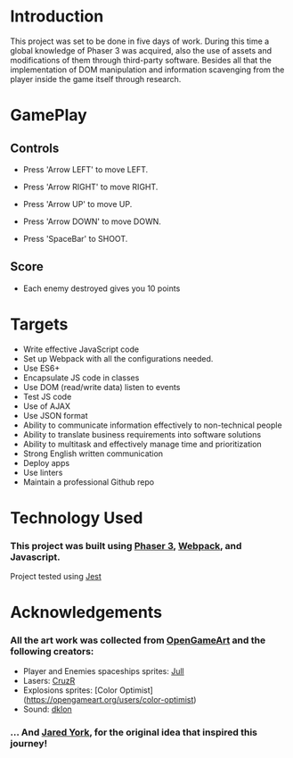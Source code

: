 # Introduction

This project was set to be done in five days of work. During this time a global knowledge of Phaser 3 was acquired, also the use of assets and modifications of them through third-party software. Besides all that the implementation of DOM manipulation and information scavenging from the player inside the game itself through research.

# GamePlay

## Controls

- Press 'Arrow LEFT' to move LEFT.

- Press 'Arrow RIGHT' to move RIGHT.

- Press 'Arrow UP' to move UP.

- Press 'Arrow DOWN' to move DOWN.

- Press 'SpaceBar' to SHOOT.

## Score

- Each enemy destroyed gives you 10 points

# Targets

- Write effective JavaScript code
- Set up Webpack with all the configurations needed.
- Use ES6+
- Encapsulate JS code in classes
- Use DOM (read/write data) listen to events
- Test JS code
- Use of AJAX
- Use JSON format
- Ability to communicate information effectively to non-technical people
- Ability to translate business requirements into software solutions
- Ability to multitask and effectively manage time and prioritization
- Strong English written communication
- Deploy apps
- Use linters
- Maintain a professional Github repo

# Technology Used

### This project was built using [Phaser 3](https://phaser.io/phaser3), [Webpack](https://webpack.js.org/), and Javascript.

Project tested using [Jest](https://jestjs.io/en/)

# Acknowledgements

### All the art work was collected from [OpenGameArt](https://opengameart.org/) and the following creators:

- Player and Enemies spaceships sprites: [Jull](https://opengameart.org/users/jull)
- Lasers: [CruzR](https://opengameart.org/users/cruzr)
- Explosions sprites: [Color Optimist] (https://opengameart.org/users/color-optimist)
- Sound: [dklon](https://opengameart.org/users/dklon)

### ... And [Jared York](https://jaredyork.com/), for the original idea that inspired this journey!
